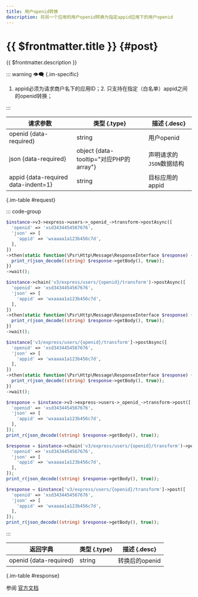 ```yaml
---
title: 用户openid转换
description: 将另一个应用的用户openid转换为指定appid应用下的用户openid
---
```


# {{ $frontmatter.title }} {#post}

{{ $frontmatter.description }}

::: warning :eye_speech_bubble: {.im-specific}

1. appid必须为请求商户名下的应用ID；2. 只支持在指定（白名单）appid之间的openid转换；

:::

| 请求参数 | 类型 {.type} | 描述 {.desc}
| --- | --- | ---
| openid {data-required} | string | 用户openid
| json {data-required} | object {data-tooltip="对应PHP的array"} | 声明请求的`JSON`数据结构
| appid {data-required data-indent=1} | string | 目标应用的appid

{.im-table #request}

::: code-group

```php [异步纯链式]
$instance->v3->express->users->_openid_->transform->postAsync([
  'openid' => 'xsd3434454567676',
  'json' => [
    'appid' => 'wxaaaa1a123b456c7d',
  ],
])
->then(static function(\Psr\Http\Message\ResponseInterface $response) {
  print_r(json_decode((string) $response->getBody(), true));
})
->wait();
```

```php [异步声明式]
$instance->chain('v3/express/users/{openid}/transform')->postAsync([
  'openid' => 'xsd3434454567676',
  'json' => [
    'appid' => 'wxaaaa1a123b456c7d',
  ],
])
->then(static function(\Psr\Http\Message\ResponseInterface $response) {
  print_r(json_decode((string) $response->getBody(), true));
})
->wait();
```

```php [异步属性式]
$instance['v3/express/users/{openid}/transform']->postAsync([
  'openid' => 'xsd3434454567676',
  'json' => [
    'appid' => 'wxaaaa1a123b456c7d',
  ],
])
->then(static function(\Psr\Http\Message\ResponseInterface $response) {
  print_r(json_decode((string) $response->getBody(), true));
})
->wait();
```

```php [同步纯链式]
$response = $instance->v3->express->users->_openid_->transform->post([
  'openid' => 'xsd3434454567676',
  'json' => [
    'appid' => 'wxaaaa1a123b456c7d',
  ],
]);
print_r(json_decode((string) $response->getBody(), true));
```

```php [同步声明式]
$response = $instance->chain('v3/express/users/{openid}/transform')->post([
  'openid' => 'xsd3434454567676',
  'json' => [
    'appid' => 'wxaaaa1a123b456c7d',
  ],
]);
print_r(json_decode((string) $response->getBody(), true));
```

```php [同步属性式]
$response = $instance['v3/express/users/{openid}/transform']->post([
  'openid' => 'xsd3434454567676',
  'json' => [
    'appid' => 'wxaaaa1a123b456c7d',
  ],
]);
print_r(json_decode((string) $response->getBody(), true));
```

:::

| 返回字典 | 类型 {.type} | 描述 {.desc}
| --- | --- | ---
| openid {data-required} | string | 转换后的openid

{.im-table #response}

参阅 [官方文档](https://pay.weixin.qq.com/wiki/doc/apiv3_partner/Offline/apis/chapter4_9_1.shtml)
